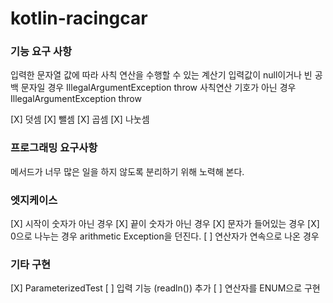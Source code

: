 # kotlin-racingcar

### 기능 요구 사항

입력한 문자열 값에 따라 사칙 연산을 수행할 수 있는 계산기
입력값이 null이거나 빈 공백 문자일 경우 IllegalArgumentException throw
사칙연산 기호가 아닌 경우 IllegalArgumentException throw

[X] 덧셈
[X] 뺄셈
[X] 곱셈
[X] 나눗셈

### 프로그래밍 요구사항

메서드가 너무 많은 일을 하지 않도록 분리하기 위해 노력해 본다.

### 엣지케이스

[X] 시작이 숫자가 아닌 경우
[X] 끝이 숫자가 아닌 경우
[X] 문자가 들어있는 경우
[X] 0으로 나누는 경우 arithmetic Exception을 던진다.
[ ] 연산자가 연속으로 나온 경우

### 기타 구현

[X] ParameterizedTest
[ ] 입력 기능 (readln()) 추가
[ ] 연산자를 ENUM으로 구현